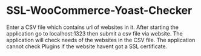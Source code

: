 # SSL-WooCommerce-Yoast-Checker
Enter a CSV file which contains url of websites in it.
After starting the application go to localhost:1323 then  submit a csv file via website. The application will check needs of the websites in the CSV file. The application cannot check Plugins if the website havent got a SSL certificate.
